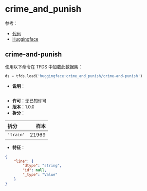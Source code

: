 # crime_and_punish

参考：

- [代码](https://github.com/huggingface/datasets/blob/master/datasets/crime_and_punish)
- [Huggingface](https://huggingface.co/datasets/crime_and_punish)

## crime-and-punish

使用以下命令在 TFDS 中加载此数据集：

```python
ds = tfds.load('huggingface:crime_and_punish/crime-and-punish')
```

- **说明**：

```

```

- **许可**：无已知许可
- **版本**：1.0.0
- **拆分**：

拆分 | 样本
:-- | --:
`'train'` | 21969

- **特征**：

```json
{
    "line": {
        "dtype": "string",
        "id": null,
        "_type": "Value"
    }
}
```
